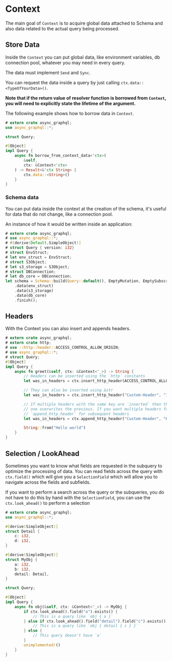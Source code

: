# Context

The main goal of `Context` is to acquire global data attached to Schema and also data related to the actual query being processed.

## Store Data

Inside the `Context` you can put global data, like environment variables, db connection pool, whatever you may need in every query.

The data must implement `Send` and `Sync`.

You can request the data inside a query by just calling `ctx.data::<TypeOfYourData>()`.

**Note that if the return value of resolver function is borrowed from `Context`, you will need to explicitly state the lifetime of the argument.**

The following example shows how to borrow data in `Context`.

```rust
# extern crate async_graphql;
use async_graphql::*;

struct Query;

#[Object]
impl Query {
    async fn borrow_from_context_data<'ctx>(
        &self,
        ctx: &Context<'ctx>
    ) -> Result<&'ctx String> {
        ctx.data::<String>()
    }
}
```

### Schema data

You can put data inside the context at the creation of the schema, it's useful for data that do not change, like a connection pool.

An instance of how it would be written inside an application:

```rust
# extern crate async_graphql;
# use async_graphql::*;
# #[derive(Default,SimpleObject)]
# struct Query { version: i32}
# struct EnvStruct;
# let env_struct = EnvStruct;
# struct S3Object;
# let s3_storage = S3Object;
# struct DBConnection;
# let db_core = DBConnection;
let schema = Schema::build(Query::default(), EmptyMutation, EmptySubscription)
    .data(env_struct)
    .data(s3_storage)
    .data(db_core)
    .finish();
```

## Headers

With the Context you can also insert and appends headers.

```rust
# extern crate async_graphql;
# extern crate http;
# use ::http::header::ACCESS_CONTROL_ALLOW_ORIGIN;
# use async_graphql::*;
# struct Query;
#[Object]
impl Query {
    async fn greet(&self, ctx: &Context<'_>) -> String {
        // Headers can be inserted using the `http` constants
        let was_in_headers = ctx.insert_http_header(ACCESS_CONTROL_ALLOW_ORIGIN, "*");

        // They can also be inserted using &str
        let was_in_headers = ctx.insert_http_header("Custom-Header", "1234");

        // If multiple headers with the same key are `inserted` then the most recent
        // one overwrites the previous. If you want multiple headers for the same key, use
        // `append_http_header` for subsequent headers
        let was_in_headers = ctx.append_http_header("Custom-Header", "Hello World");

        String::from("Hello world")
    }
}
```

## Selection / LookAhead

Sometimes you want to know what fields are requested in the subquery to optimize the processing of data. You can read fields across the query with `ctx.field()` which will give you a `SelectionField` which will allow you to navigate across the fields and subfields.

If you want to perform a search across the query or the subqueries, you do not have to do this by hand with the `SelectionField`, you can use the `ctx.look_ahead()` to perform a selection

```rust
# extern crate async_graphql;
use async_graphql::*;

#[derive(SimpleObject)]
struct Detail {
    c: i32,
    d: i32,
}

#[derive(SimpleObject)]
struct MyObj {
    a: i32,
    b: i32,
    detail: Detail,
}

struct Query;

#[Object]
impl Query {
    async fn obj(&self, ctx: &Context<'_>) -> MyObj {
        if ctx.look_ahead().field("a").exists() {
            // This is a query like `obj { a }`
        } else if ctx.look_ahead().field("detail").field("c").exists() {
            // This is a query like `obj { detail { c } }`
        } else {
            // This query doesn't have `a`
        }
        unimplemented!()
    }
}
```
